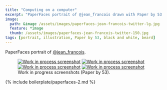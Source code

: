 ```yaml
---
title: "Computing on a computer"
excerpt: "PaperFaces portrait of @jean_francois drawn with Paper by 53 on an iPad."
image: 
  path: &image /assets/images/paperfaces-jean-francois-twitter-lg.jpg 
  feature: *image
  thumb: /assets/images/paperfaces-jean-francois-twitter-150.jpg
tags: [portrait, illustration, Paper by 53, black and white, beard]
---
```


PaperFaces portrait of [@jean_francois](http://twitter.com/jean_francois).

<figure class="half">
	<a href="{{ site.url }}/assets/images/paperfaces-jean-francois-process-1-lg.jpg"><img src="{{ site.url }}/assets/images/paperfaces-jean-francois-process-1-600.jpg" alt="Work in process screenshot"></a>
	<a href="{{ site.url }}/assets/images/paperfaces-jean-francois-process-2-lg.jpg"><img src="{{ site.url }}/assets/images/paperfaces-jean-francois-process-2-600.jpg" alt="Work in process screenshot"></a>
	<a href="{{ site.url }}/assets/images/paperfaces-jean-francois-process-3-lg.jpg"><img src="{{ site.url }}/assets/images/paperfaces-jean-francois-process-3-600.jpg" alt="Work in process screenshot"></a>
	<a href="{{ site.url }}/assets/images/paperfaces-jean-francois-process-4-lg.jpg"><img src="{{ site.url }}/assets/images/paperfaces-jean-francois-process-4-600.jpg" alt="Work in process screenshot"></a>
	<figcaption>Work in progress screenshots (Paper by 53).</figcaption>
</figure>

{% include boilerplate/paperfaces-2.md %}